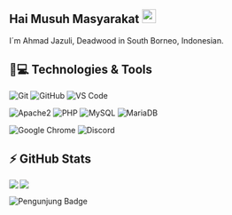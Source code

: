 ## Hai Musuh Masyarakat <img src="https://media.giphy.com/media/hvRJCLFzcasrR4ia7z/giphy.gif" width="25px"></a>

I´m Ahmad Jazuli, Deadwood in South Borneo, Indonesian.

## 🚀💻 Technologies & Tools

  ![Git](https://img.shields.io/badge/-Git-black?style=flat-square&logo=git)
  ![GitHub](https://img.shields.io/badge/-GitHub-181717?style=flat-square&logo=github)
  ![VS Code](https://img.shields.io/badge/-VS%20Code-007ACC?style=flat-square&logo=visual-studio-code)
  
  ![Apache2](https://img.shields.io/badge/Apache2-black?style=flat-square&logo=apache)
  ![PHP](https://img.shields.io/badge/PHP-black?style=flat-square&logo=php)
  ![MySQL](https://img.shields.io/badge/-MySQL-black?style=flat-square&logo=mysql)
  ![MariaDB](https://img.shields.io/badge/MariaDB-black?style=flat-square&logo=mariadb)

  ![Google Chrome](https://img.shields.io/badge/Chrome-black?style=flat-square&logo=google-chrome)
  ![Discord](https://img.shields.io/badge/Discord-black?style=flat-square&logo=discord)


## ⚡ GitHub Stats

<img align="left" src="https://github-readme-stats.vercel.app/api?username=ahmdjazuli&show_icons=true&count_private=true&theme=gruvbox" />
<img src="https://github-readme-stats.vercel.app/api/top-langs/?username=ahmdjazuli&layout=compact&count_private=true&theme=gruvbox" /> 

![Pengunjung Badge](https://visitor-badge.laobi.icu/badge?page_id=ahmdjazuli.ahmdjazuli)

